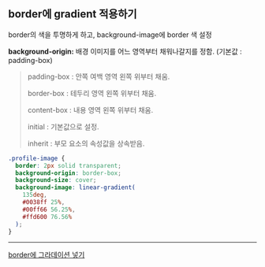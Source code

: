 ## border에 gradient 적용하기

border의 색을 투명하게 하고, background-image에 border 색 설정

**background-origin:** 배경 이미지를 어느 영역부터 채워나갈지를 정함. (기본값 : padding-box)

> padding-box : 안쪽 여백 영역 왼쪽 위부터 채움.
> 
> 
> border-box : 테두리 영역 왼쪽 위부터 채움.
> 
> content-box : 내용 영역 왼쪽 위부터 채움.
> 
> initial : 기본값으로 설정.
> 
> inherit : 부모 요소의 속성값을 상속받음.
> 

```css
.profile-image {
  border: 2px solid transparent;
  background-origin: border-box;
  background-size: cover;
  background-image: linear-gradient(
    135deg,
    #0038ff 25%,
    #00ff66 56.25%,
    #ffd600 76.56%
  );
}
```


---


[border에 그라데이션 넣기](https://velog.io/@dltjsgho/css-border%EC%97%90-%EA%B7%B8%EB%9D%BC%EB%8D%B0%EC%9D%B4%EC%85%98-%EB%84%A3%EA%B8%B0)